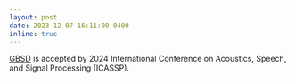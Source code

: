 ```yaml
---
layout: post
date: 2023-12-07 16:11:00-0400
inline: true
---
```

<a href="https://arxiv.org/abs/2306.08251">GBSD</a> is accepted by 2024 International Conference on Acoustics, Speech, and Signal Processing (ICASSP).